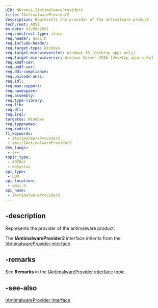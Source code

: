 ```yaml
---
UID: NN:amsi.IAntimalwareProvider2
title: IAntimalwareProvider2
description: Represents the provider of the antimalware product.
tech.root: AMSI
ms.date: 01/08/2021
req.construct-type: iface
req.header: amsi.h
req.include-header: 
req.target-type: Windows
req.target-min-winverclnt: Windows 10 [desktop apps only]
req.target-min-winversvr: Windows Server 2016 [desktop apps only]
req.kmdf-ver: 
req.umdf-ver: 
req.ddi-compliance: 
req.unicode-ansi: 
req.idl: 
req.max-support: 
req.namespace: 
req.assembly: 
req.type-library: 
req.lib: 
req.dll: 
req.irql: 
targetos: Windows
req.typenames: 
req.redist: 
f1_keywords:
 - IAntimalwareProvider2
 - amsi/IAntimalwareProvider2
dev_langs:
 - c++
topic_type:
 - APIRef
 - kbSyntax
api_type:
 - COM
api_location:
 - amsi.h
api_name:
 - IAntimalwareProvider2
---
```


## -description

Represents the provider of the antimalware product.

The **IAntimalwareProvider2** interface inherits from the [IAntimalwareProvider interface](/windows/win32/api/amsi/nn-amsi-iantimalwareprovider).

## -remarks

See **Remarks** in the [IAntimalwareProvider interface](/windows/win32/api/amsi/nn-amsi-iantimalwareprovider) topic.

## -see-also

[IAntimalwareProvider interface](/windows/win32/api/amsi/nn-amsi-iantimalwareprovider)
